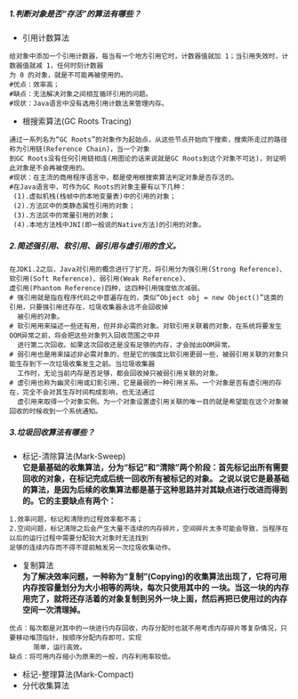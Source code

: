 ##### 1.判断对象是否“存活”的算法有哪些？
* 引用计数算法
```
给对象中添加一个引用计数器，每当有一个地方引用它时，计数器值就加 1；当引用失效时，计数器值就减 1，任何时刻计数器
为 0 的对象，就是不可能再被使用的。
#优点：效率高；
#缺点：无法解决对象之间相互循环引用的问题。
#现状：Java语言中没有选用引用计数法来管理内存。
```
* 根搜索算法(GC Roots Tracing)
```
通过一系列名为“GC Roots”的对象作为起始点，从这些节点开始向下搜索，搜索所走过的路径称为引用链(Reference Chain)，当一个对象
到GC Roots没有任何引用链相连(用图论的话来说就是GC Roots到这个对象不可达)，则证明此对象是不会再被使用的。
#现状：在主流的商用程序语言中，都是使用根搜索算法判定对象是否存活的。
#在Java语言中，可作为GC Roots的对象主要有以下几种：
 (1).虚拟机栈(栈帧中的本地变量表)中的引用的对象；
 (2).方法区中的类静态属性引用的对象；
 (3).方法区中的常量引用的对象；
 (4).本地方法栈中JNI(即一般说的Native方法)的引用的对象。
```

##### 2.简述强引用、软引用、弱引用与虚引用的含义。
```
在JDK1.2之后，Java对引用的概念进行了扩充，将引用分为强引用(Strong Reference)、软引用(Soft Reference)、弱引用(Weak Reference)、
虚引用(Phantom Reference)四种，这四种引用强度依次减弱。
# 强引用就是指在程序代码之中普遍存在的，类似“Object obj = new Object()”这类的引用，只要强引用还存在，垃圾收集器永远不会回收掉
  被引用的对象。
# 软引用用来描述一些还有用，但并非必需的对象。对软引用关联着的对象，在系统将要发生OOM异常之前，将会把这些对象列入回收范围之中并
  进行第二次回收。如果这次回收还是没有足够的内存，才会抛出OOM异常。
# 弱引用也是用来描述非必需对象的，但是它的强度比软引用更弱一些，被弱引用关联的对象只能生存到下一次垃圾收集发生之前。当垃圾收集器
  工作时，无论当前内存是否足够，都会回收掉只被弱引用关联的对象。
# 虚引用也称为幽灵引用或幻影引用，它是最弱的一种引用关系。一个对象是否有虚引用的存在，完全不会对其生存时间构成影响，也无法通过
  虚引用来取得一个对象实例。为一个对象设置虚引用关联的唯一目的就是希望能在这个对象被回收的时候收到一个系统通知。
```

##### 3.垃圾回收算法有哪些？
* 标记-清除算法(Mark-Sweep)  </br>
**它是最基础的收集算法，分为“标记”和“清除”两个阶段：首先标记出所有需要回收的对象，在标记完成后统一回收所有被标记的对象。
之说以说它是最基础的算法，是因为后续的收集算法都是基于这种思路并对其缺点进行改进而得到的。它的主要缺点有两个：**
```
1.效率问题，标记和清除的过程效率都不高；
2.空间问题，标记清除之后会产生大量不连续的内存碎片，空间碎片太多可能会导致，当程序在以后的运行过程中需要分配较大对象时无法找到
足够的连续内存而不得不提前触发另一次垃圾收集动作。
```

* 复制算法  </br>
**为了解决效率问题，一种称为“复制”(Copying)的收集算法出现了，它将可用内存按容量划分为大小相等的两块，每次只使用其中的
一块。当这一块的内存用完了，就将还存活着的对象复制到另外一块上面，然后再把已使用过的内存空间一次清理掉。**
```
优点：每次都是对其中的一块进行内存回收，内存分配时也就不用考虑内存碎片等复杂情况，只要移动堆顶指针，按顺序分配内存即可，实现
      简单，运行高效。
缺点：将可用内存缩小为原来的一般，内存利用率较低。
```
* 标记-整理算法(Mark-Compact)
* 分代收集算法












